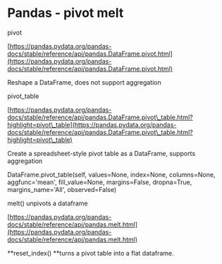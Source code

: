 # Pandas - pivot melt

pivot

[https://pandas.pydata.org/pandas-docs/stable/reference/api/pandas.DataFrame.pivot.html](https://pandas.pydata.org/pandas-docs/stable/reference/api/pandas.DataFrame.pivot.html)

Reshape a DataFrame, does not support aggregation

pivot\_table

[https://pandas.pydata.org/pandas-docs/stable/reference/api/pandas.DataFrame.pivot\_table.html?highlight=pivot\_table](https://pandas.pydata.org/pandas-docs/stable/reference/api/pandas.DataFrame.pivot\_table.html?highlight=pivot\_table)

Create a spreadsheet-style pivot table as a DataFrame, supports aggregation

DataFrame.pivot\_table(self, values=None, index=None, columns=None, aggfunc='mean', fill\_value=None, margins=False, dropna=True, margins\_name='All', observed=False)

melt() unpivots a dataframe

[https://pandas.pydata.org/pandas-docs/stable/reference/api/pandas.melt.html](https://pandas.pydata.org/pandas-docs/stable/reference/api/pandas.melt.html)

**reset\_index() **turns a pivot table into a flat dataframe.
